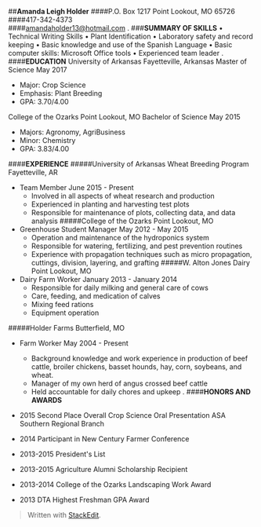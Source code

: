 ##**Amanda Leigh Holder**
####P.O. Box 1217 Point Lookout, MO 65726
####417-342-4373	
####amandaholder13@hotmail.com
.
###**SUMMARY OF SKILLS**
• Technical Writing Skills
• Plant Identification 
• Laboratory safety and record keeping
• Basic knowledge and use of the Spanish Language
• Basic computer skills: Microsoft Office tools
• Experienced team leader 
.
####**EDUCATION**
University of Arkansas Fayetteville, Arkansas
 Master of Science May 2017
 - Major: Crop Science
 - Emphasis: Plant Breeding
 - GPA: 3.70/4.00

College of the Ozarks	Point Lookout, MO
Bachelor of Science	May 2015
 - Majors: Agronomy, AgriBusiness
 - Minor: Chemistry
 - GPA: 3.83/4.00

####**EXPERIENCE**
#####University of Arkansas Wheat Breeding Program	Fayetteville, AR
 - 	Team Member	June 2015 - Present
	 - Involved in all aspects of wheat research and production 
	 - Experienced in planting and harvesting test plots
	 - Responsible for maintenance of plots, collecting data, and data analysis
#####College of the Ozarks	Point Lookout, MO
 - Greenhouse Student Manager	May 2012 - May 2015
	 - Operation and maintenance of the hydroponics system
	 -  Responsible for watering, fertilizing, and pest prevention routines
	 - Experience with propagation techniques such as micro propagation, cuttings, division, layering, and grafting
#####W. Alton Jones Dairy	Point Lookout, MO
 - 	Dairy Farm Worker	January 2013 - January 2014
	 -  Responsible for daily milking and general care of cows
	 -  Care, feeding, and medication of calves
	 -  Mixing feed rations 
	 -  Equipment operation

#####Holder Farms	Butterfield, MO
	

 - Farm Worker	May 2004 - Present
	 - Background knowledge and work experience in production of beef cattle, broiler chickens, basset hounds, hay, corn, soybeans, and wheat.
	 - Manager of my own herd of angus crossed beef cattle
	 - Held accountable for daily chores and upkeep
.
####**HONORS AND AWARDS**

 - 2015 Second Place Overall Crop Science Oral Presentation ASA Southern Regional Branch
 - 2014 Participant in New Century Farmer Conference
 - 2013-2015 President's List
 - 2013-2015 Agriculture Alumni Scholarship Recipient
 - 2013-2014 College of the Ozarks Landscaping Work Award
 - 2013 DTA Highest Freshman GPA Award




> Written with [StackEdit](https://stackedit.io/).